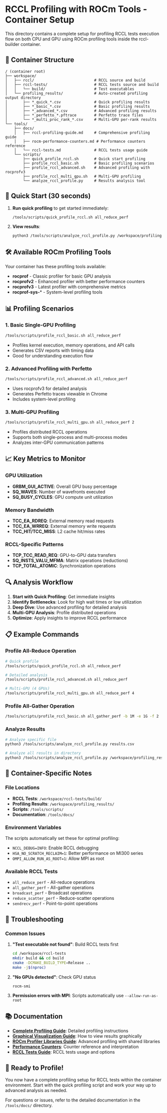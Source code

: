 # RCCL Profiling with ROCm Tools - Container Setup

This directory contains a complete setup for profiling RCCL tests execution flow on both CPU and GPU using ROCm profiling tools inside the rccl-builder container.

## 📁 Container Structure

```
/ (container root)
├── workspace/
│   ├── rccl/                           # RCCL source and build
│   ├── rccl-tests/                     # RCCL tests source and build
│   │   └── build/                      # Test executables
│   └── profiling_results/              # Auto-created profiling output directory
│       ├── *_quick_*.csv               # Quick profiling results
│       ├── *_basic_*.csv               # Basic profiling results
│       ├── *_advanced_*.csv            # Advanced profiling results
│       ├── *_perfetto_*.pftrace        # Perfetto trace files
│       └── *_multi_proc_rank_*.csv     # Multi-GPU per-rank results
└── tools/
    ├── docs/
    │   ├── rccl-profiling-guide.md     # Comprehensive profiling guide
    │   ├── rocm-performance-counters.md # Performance counters reference
    │   └── rccl-tests.md               # RCCL tests usage guide
    └── scripts/
        ├── quick_profile_rccl.sh       # Quick start profiling
        ├── profile_rccl_basic.sh       # Basic profiling scenarios
        ├── profile_rccl_advanced.sh    # Advanced profiling with rocprofv3
        ├── profile_rccl_multi_gpu.sh   # Multi-GPU profiling
        └── analyze_rccl_profile.py     # Results analysis tool
```

## 🚀 Quick Start (30 seconds)

1. **Run quick profiling** to get started immediately:
   ```bash
   /tools/scripts/quick_profile_rccl.sh all_reduce_perf
   ```

2. **View results**:
   ```bash
   python3 /tools/scripts/analyze_rccl_profile.py /workspace/profiling_results/
   ```

## 🛠 Available ROCm Profiling Tools

Your container has these profiling tools available:

- **rocprof** - Classic profiler for basic GPU analysis
- **rocprofv2** - Enhanced profiler with better performance counters
- **rocprofv3** - Latest profiler with comprehensive metrics
- **rocprof-sys-*** - System-level profiling tools

## 📊 Profiling Scenarios

### 1. Basic Single-GPU Profiling
```bash
/tools/scripts/profile_rccl_basic.sh all_reduce_perf
```
- Profiles kernel execution, memory operations, and API calls
- Generates CSV reports with timing data
- Good for understanding execution flow

### 2. Advanced Profiling with Perfetto
```bash
/tools/scripts/profile_rccl_advanced.sh all_reduce_perf
```
- Uses rocprofv3 for detailed analysis
- Generates Perfetto traces viewable in Chrome
- Includes system-level profiling

### 3. Multi-GPU Profiling
```bash
/tools/scripts/profile_rccl_multi_gpu.sh all_reduce_perf 2
```
- Profiles distributed RCCL operations
- Supports both single-process and multi-process modes
- Analyzes inter-GPU communication patterns

## 📈 Key Metrics to Monitor

### GPU Utilization
- **GRBM_GUI_ACTIVE**: Overall GPU busy percentage
- **SQ_WAVES**: Number of wavefronts executed
- **SQ_BUSY_CYCLES**: GPU compute unit utilization

### Memory Bandwidth
- **TCC_EA_RDREQ**: External memory read requests
- **TCC_EA_WRREQ**: External memory write requests
- **TCC_HIT/TCC_MISS**: L2 cache hit/miss rates

### RCCL-Specific Patterns
- **TCP_TCC_READ_REQ**: GPU-to-GPU data transfers
- **SQ_INSTS_VALU_MFMA**: Matrix operations (reductions)
- **TCP_TOTAL_ATOMIC**: Synchronization operations

## 🔍 Analysis Workflow

1. **Start with Quick Profiling**: Get immediate insights
2. **Identify Bottlenecks**: Look for high wait times or low utilization
3. **Deep Dive**: Use advanced profiling for detailed analysis
4. **Multi-GPU Analysis**: Profile distributed operations
5. **Optimize**: Apply insights to improve RCCL performance

## 📋 Example Commands

### Profile All-Reduce Operation
```bash
# Quick profile
/tools/scripts/quick_profile_rccl.sh all_reduce_perf

# Detailed analysis
/tools/scripts/profile_rccl_advanced.sh all_reduce_perf

# Multi-GPU (4 GPUs)
/tools/scripts/profile_rccl_multi_gpu.sh all_reduce_perf 4
```

### Profile All-Gather Operation
```bash
/tools/scripts/profile_rccl_basic.sh all_gather_perf -b 1M -e 1G -f 2
```

### Analyze Results
```bash
# Analyze specific file
python3 /tools/scripts/analyze_rccl_profile.py results.csv

# Analyze all results in directory
python3 /tools/scripts/analyze_rccl_profile.py /workspace/profiling_results/
```

## 🎯 Container-Specific Notes

### File Locations
- **RCCL Tests**: `/workspace/rccl-tests/build/`
- **Profiling Results**: `/workspace/profiling_results/`
- **Scripts**: `/tools/scripts/`
- **Documentation**: `/tools/docs/`

### Environment Variables
The scripts automatically set these for optimal profiling:
- `NCCL_DEBUG=INFO`: Enable RCCL debugging
- `HSA_NO_SCRATCH_RECLAIM=1`: Better performance on MI300 series
- `OMPI_ALLOW_RUN_AS_ROOT=1`: Allow MPI as root

### Available RCCL Tests
- `all_reduce_perf` - All-reduce operations
- `all_gather_perf` - All-gather operations
- `broadcast_perf` - Broadcast operations
- `reduce_scatter_perf` - Reduce-scatter operations
- `sendrecv_perf` - Point-to-point operations

## 🎯 Troubleshooting

### Common Issues
1. **"Test executable not found"**: Build RCCL tests first
   ```bash
   cd /workspace/rccl-tests
   mkdir build && cd build
   cmake -DCMAKE_BUILD_TYPE=Release ..
   make -j$(nproc)
   ```

2. **"No GPUs detected"**: Check GPU status
   ```bash
   rocm-smi
   ```

3. **Permission errors with MPI**: Scripts automatically use `--allow-run-as-root`

## 📚 Documentation

- **[Complete Profiling Guide](tools/docs/rccl-profiling-guide.md)**: Detailed profiling instructions
- **[Graphical Visualization Guide](tools/docs/rccl-visualization-guide.md)**: How to view results graphically
- **[ROCm Profiler Libraries Guide](tools/docs/rocm-profiler-libraries-guide.md)**: Advanced profiling with shared libraries
- **[Performance Counters](tools/docs/rocm-performance-counters.md)**: Counter reference and interpretation
- **[RCCL Tests Guide](tools/docs/rccl-tests.md)**: RCCL tests usage and options

## 🎉 Ready to Profile!

You now have a complete profiling setup for RCCL tests within the container environment. Start with the quick profiling script and work your way up to advanced analysis as needed.

For questions or issues, refer to the detailed documentation in the `/tools/docs/` directory.